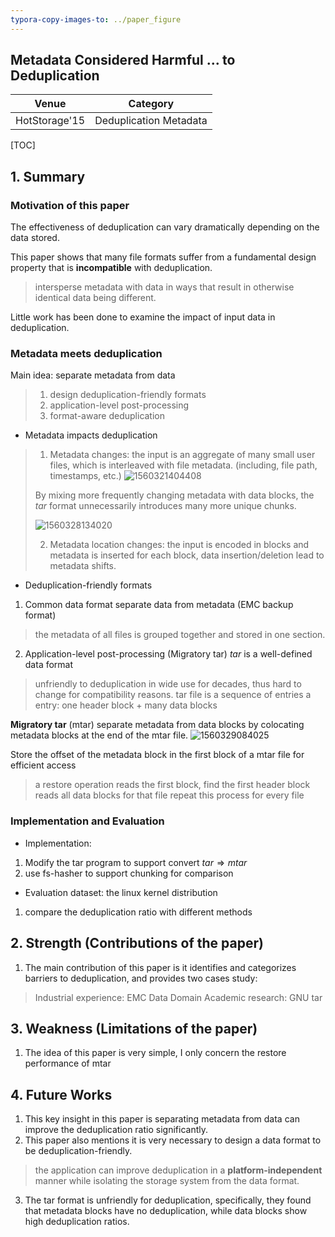```yaml
---
typora-copy-images-to: ../paper_figure
---
```

Metadata Considered Harmful ... to Deduplication
------------------------------------------
|           Venue            |       Category       |
| :------------------------: | :------------------: |
| HotStorage'15 | Deduplication Metadata |
[TOC]

## 1. Summary
### Motivation of this paper
The effectiveness of deduplication can vary dramatically depending on the data stored.

This paper shows that many file formats suffer from a fundamental design property that is **incompatible** with deduplication.
> intersperse metadata with data in ways that result in otherwise identical data being different.

Little work has been done to examine the impact of input data in deduplication.

### Metadata meets deduplication
Main idea: separate metadata from data
>1. design deduplication-friendly formats 
>2. application-level post-processing
>3. format-aware deduplication

- Metadata impacts deduplication
>1. Metadata changes: the input is an aggregate of many small user files, which is interleaved with file metadata. (including, file path, timestamps, etc.)
>![1560321404408](../paper_figure/1560321404408.png)
>
>By mixing more frequently changing metadata with data blocks, the *tar* format unnecessarily introduces many more unique chunks.
>
>![1560328134020](../paper_figure/1560328134020.png)
>
>2. Metadata location changes: the input is encoded in blocks and metadata is inserted for each block, data insertion/deletion lead to metadata shifts.


- Deduplication-friendly formats
1. Common data format
separate data from metadata (EMC backup format)
> the metadata of all files is grouped together and stored in one section.

2. Application-level post-processing (Migratory tar)
*tar* is a well-defined data format
> unfriendly to deduplication
> in wide use for decades, thus hard to change for compatibility reasons.
> tar file is a sequence of entries 
> a entry: one header block + many data blocks

**Migratory tar** (mtar)
separate metadata from data blocks by colocating metadata blocks at the end of the mtar file.
![1560329084025](../paper_figure/1560329084025.png)

Store the offset of the metadata block in the first block of a mtar file for efficient access
> a restore operation reads the first block, find the first header block
> reads all data blocks for that file
> repeat this process for every file



### Implementation and Evaluation
- Implementation:
1. Modify the tar program to support convert $tar \Rightarrow mtar$
2. use fs-hasher to support chunking for comparison


- Evaluation
dataset: the linux kernel distribution
1. compare the deduplication ratio with different methods

## 2. Strength (Contributions of the paper)
1. The main contribution of this paper is it identifies and categorizes barriers to deduplication, and provides two cases study:
> Industrial experience: EMC Data Domain
> Academic research: GNU tar

## 3. Weakness (Limitations of the paper)
1. The idea of this paper is very simple, I only concern the restore performance of mtar
## 4. Future Works
1. This key insight in this paper is separating metadata from data can improve the deduplication ratio significantly.
2. This paper also mentions it is very necessary to design a data format to be deduplication-friendly.
> the application can improve deduplication in a **platform-independent** manner while isolating the storage system from the data format.

3. The tar format is unfriendly for deduplication, specifically, they found that metadata blocks have no deduplication, while data blocks show high deduplication ratios.